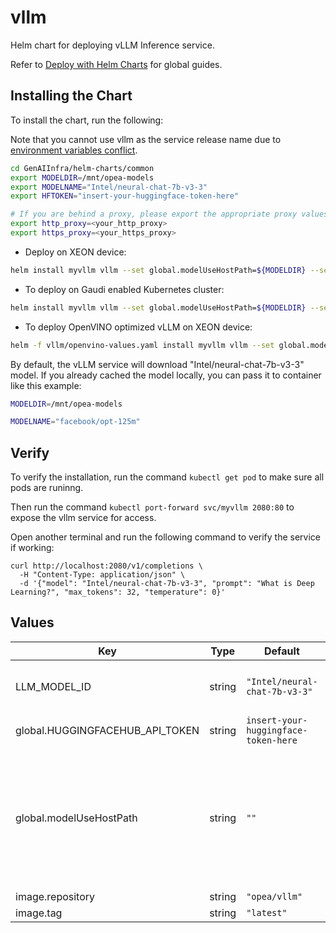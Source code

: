 # vllm

Helm chart for deploying vLLM Inference service.

Refer to [Deploy with Helm Charts](../../README.md) for global guides.

## Installing the Chart

To install the chart, run the following:

Note that you cannot use vllm as the service release name due to [environment variables conflict](https://docs.vllm.ai/en/stable/serving/env_vars.html#environment-variables).

```bash
cd GenAIInfra/helm-charts/common
export MODELDIR=/mnt/opea-models
export MODELNAME="Intel/neural-chat-7b-v3-3"
export HFTOKEN="insert-your-huggingface-token-here"

# If you are behind a proxy, please export the appropriate proxy values.
export http_proxy=<your_http_proxy>
export https_proxy=<your_https_proxy>

```

- Deploy on XEON device:

```bash
helm install myvllm vllm --set global.modelUseHostPath=${MODELDIR} --set LLM_MODEL_ID=${MODELNAME} --set global.HUGGINGFACEHUB_API_TOKEN=${HFTOKEN}
```

- To deploy on Gaudi enabled Kubernetes cluster:

```bash
helm install myvllm vllm --set global.modelUseHostPath=${MODELDIR} --set LLM_MODEL_ID=${MODELNAME} --set global.HUGGINGFACEHUB_API_TOKEN=${HFTOKEN} --values vllm/gaudi-values.yaml
```

- To deploy OpenVINO optimized vLLM on XEON device:

```bash
helm -f vllm/openvino-values.yaml install myvllm vllm --set global.modelUseHostPath=${MODELDIR} --set LLM_MODEL_ID=${MODELNAME} --set global.HUGGINGFACEHUB_API_TOKEN=${HFTOKEN} --set global.http_proxy=${http_proxy} --set global.https_proxy=${https_proxy}
```

By default, the vLLM service will download "Intel/neural-chat-7b-v3-3" model. If you already cached the model locally, you can pass it to container like this example:

```bash
MODELDIR=/mnt/opea-models

MODELNAME="facebook/opt-125m"
```

## Verify

To verify the installation, run the command `kubectl get pod` to make sure all pods are runinng.

Then run the command `kubectl port-forward svc/myvllm 2080:80` to expose the vllm service for access.

Open another terminal and run the following command to verify the service if working:

```console
curl http://localhost:2080/v1/completions \
  -H "Content-Type: application/json" \
  -d '{"model": "Intel/neural-chat-7b-v3-3", "prompt": "What is Deep Learning?", "max_tokens": 32, "temperature": 0}'
```

## Values

| Key                             | Type   | Default                              | Description                                                                                                                                                                                                            |
| ------------------------------- | ------ | ------------------------------------ | ---------------------------------------------------------------------------------------------------------------------------------------------------------------------------------------------------------------------- |
| LLM_MODEL_ID                    | string | `"Intel/neural-chat-7b-v3-3"`        | Models id from https://huggingface.co/, or predownloaded model directory                                                                                                                                               |
| global.HUGGINGFACEHUB_API_TOKEN | string | `insert-your-huggingface-token-here` | Hugging Face API token                                                                                                                                                                                                 |
| global.modelUseHostPath         | string | `""`                                 | Cached models directory, vllm will not download if the model is cached here. The host path "modelUseHostPath" will be mounted to container as /data directory. Set this to null/empty will force it to download model. |
| image.repository                | string | `"opea/vllm"`                        |                                                                                                                                                                                                                        |
| image.tag                       | string | `"latest"`                           |                                                                                                                                                                                                                        |

